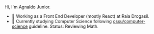Hi, I'm Agnaldo Junior.

- 🔭 Working as a Front End Developer (mostly React) at Raia Drogasil.
- 🌱 Currently studying Computer Science following [ossu/computer-science](https://github.com/ossu/computer-science) guideline. Status: Reviewing Math.

<!--
**ajnior/ajnior** is a ✨ _special_ ✨ repository because its `README.md` (this file) appears on your GitHub profile.

Here are some ideas to get you started:

- 🔭 I’m currently working on ...
- 🌱 I’m currently learning ...
- 👯 I’m looking to collaborate on ...
- 🤔 I’m looking for help with ...
- 💬 Ask me about ...
- 📫 How to reach me: ...
- 😄 Pronouns: ...
- ⚡ Fun fact: ...
-->
